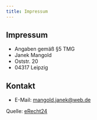 ```yaml
---
title: Impressum
---
```

## Impressum

- Angaben gemäß §5 TMG
- Janek Mangold
- Oststr. 20
- 04317 Leipzig

## Kontakt

- E-Mail: mangold.janek@web.de

Quelle: [eRecht24](https://www.e-recht24.de)
